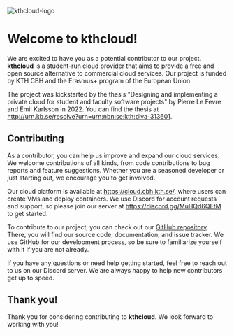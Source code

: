 ![kthcloud-logo](https://user-images.githubusercontent.com/35996839/173072599-501e63cc-f523-4629-a185-762f5f525683.svg)

# Welcome to kthcloud!

We are excited to have you as a potential contributor to our project. **kthcloud** is a student-run cloud provider that aims to provide a free and open source alternative to commercial cloud services. Our project is funded by KTH CBH and the Erasmus+ program of the European Union.

The project was kickstarted by the thesis "Designing and implementing a private cloud for student and faculty software projects" by Pierre Le Fevre and Emil Karlsson in 2022. You can find the thesis at http://urn.kb.se/resolve?urn=urn:nbn:se:kth:diva-313601.

## Contributing

As a contributor, you can help us improve and expand our cloud services. We welcome contributions of all kinds, from code contributions to bug reports and feature suggestions. Whether you are a seasoned developer or just starting out, we encourage you to get involved.

Our cloud platform is available at https://cloud.cbh.kth.se/, where users can create VMs and deploy containers. We use Discord for account requests and support, so please join our server at https://discord.gg/MuHQd6QEtM to get started.

To contribute to our project, you can check out our [GitHub repository](https://github.com/kthcloud). There, you will find our source code, documentation, and issue tracker. We use GitHub for our development process, so be sure to familiarize yourself with it if you are not already.

If you have any questions or need help getting started, feel free to reach out to us on our Discord server. We are always happy to help new contributors get up to speed.

## Thank you!

Thank you for considering contributing to **kthcloud**. We look forward to working with you!
